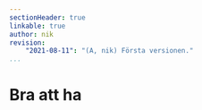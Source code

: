 ```yaml
---
sectionHeader: true
linkable: true
author: nik
revision:
    "2021-08-11": "(A, nik) Första versionen."
...
```

Bra att ha
=======================
